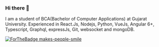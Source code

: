 ### Hi there 👋

I am a student of BCA(Bachelor of Computer Applications) at Gujarat University. Experienced in React.Js, Nodejs, Python, VueJs, Angular 6+, Typescript, Graphql, expressJs, Git, websocket and mongoDB.

[![ForTheBadge makes-people-smile](http://ForTheBadge.com/images/badges/makes-people-smile.svg)](http://ForTheBadge.com)

